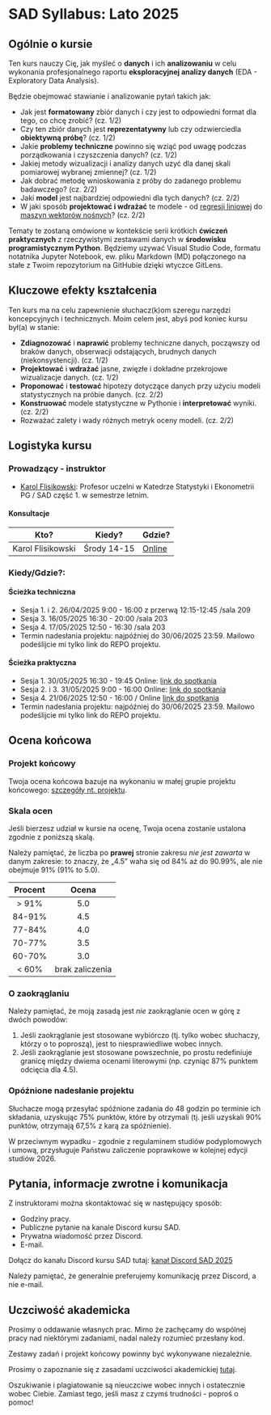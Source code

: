 # SAD Syllabus: Lato 2025

## Ogólnie o kursie

Ten kurs nauczy Cię, jak myśleć o **danych** i ich **analizowaniu** w celu wykonania profesjonalnego raportu **eksploracyjnej analizy danych** (EDA - Exploratory Data Analysis). 

Będzie obejmować stawianie i analizowanie pytań takich jak:

-   Jak jest **formatowany** zbiór danych i czy jest to odpowiedni format dla tego, co chcę zrobić? (cz. 1/2)
-   Czy ten zbiór danych jest **reprezentatywny** lub czy odzwierciedla **obiektywną próbę**? (cz. 1/2)
-   Jakie **problemy techniczne** powinno się wziąć pod uwagę podczas porządkowania i czyszczenia danych? (cz. 1/2)
-   Jakiej metody wizualizacji i analizy danych uzyć dla danej skali pomiarowej wybranej zmiennej? (cz. 1/2)
-   Jak dobrać metodę wnioskowania z próby do zadanego problemu badawczego? (cz. 2/2)
-   Jaki **model** jest najbardziej odpowiedni dla tych danych? (cz. 2/2)
-   W jaki sposób **projektować i wdrażać** te modele - od [regresji liniowej](https://en.wikipedia.org/wiki/Linear_regression) do [maszyn wektorów nośnych](https://en.wikipedia.org/wiki/Support_vector_machine)? (cz. 2/2)

Tematy te zostaną omówione w kontekście serii krótkich **ćwiczeń praktycznych** z rzeczywistymi zestawami danych w **środowisku programistycznym Python**. Będziemy uzywać Visual Studio Code, formatu notatnika Jupyter Notebook, ew. pliku Markdown (MD) połączonego na stałe z Twoim repozytorium na GitHubie dzięki wtyczce GitLens.

## Kluczowe efekty kształcenia

Ten kurs ma na celu zapewnienie słuchacz(k)om szeregu narzędzi koncepcyjnych i technicznych. 
Moim celem jest, abyś pod koniec kursu był(a) w stanie:

-   **Zdiagnozować** i **naprawić** problemy techniczne danych, począwszy od braków danych, obserwacji odstających, brudnych danych (niekonsystencji). (cz. 1/2)
-   **Projektować** i **wdrażać** jasne, zwięzłe i dokładne przekrojowe wizualizacje danych. (cz. 1/2)
-   **Proponować** i **testować** hipotezy dotyczące danych przy użyciu modeli statystycznych na próbie danych. (cz. 2/2)
-   **Konstruować** modele statystyczne w Pythonie i **interpretować** wyniki.  (cz. 2/2)
-   Rozważać zalety i wady różnych metryk oceny modeli. (cz. 2/2)

## Logistyka kursu

### Prowadzący - instruktor

-   [Karol Flisikowski](https://pg.edu.pl/p/karol-flisikowski-20826): Profesor uczelni w Katedrze Statystyki i Ekonometrii PG / SAD część 1. w semestrze letnim.

#### Konsultacje

| Kto?              | Kiedy?      | Gdzie?                                                         |
|--------------------|------------------------|-----------------------------|
| Karol Flisikowski | Środy 14-15 | [Online](https://calendly.com/flisik/konsultacje-office-hours) |

### Kiedy/Gdzie?:

#### Ścieżka techniczna 

-   Sesja 1. i 2. 26/04/2025 9:00 - 16:00 z przerwą 12:15-12:45 /sala 209
-   Sesja 3. 16/05/2025 16:30 - 20:00 /sala 203
-   Sesja 4. 17/05/2025 12:50 - 16:30 /sala 203
-   Termin nadesłania projektu: najpóźniej do 30/06/2025 23:59. Mailowo podeślijcie mi tylko link do REPO projektu.

#### Ścieżka praktyczna

-   Sesja 1. 30/05/2025 16:30 - 19:45 Online: [link do spotkania](https://teams.microsoft.com/l/meetup-join/19%3ameeting_MjdjNGJhZjctNDM0MS00ZjZhLWE5OTgtOTkyYjdjOTc4OWQw%40thread.v2/0?context=%7b%22Tid%22%3a%2286760356-0022-486f-b793-a2d470bba5a5%22%2c%22Oid%22%3a%22cee5544e-5052-4880-984d-b175250e4a23%22%7d)
-   Sesja 2. i 3. 31/05/2025 9:00 - 16:00 Online: [link do spotkania](https://teams.microsoft.com/l/meetup-join/19%3ameeting_M2FiOGNkZWEtZTMwYy00MzE2LTkwZTgtMjg4YmIyNzlhNTcw%40thread.v2/0?context=%7b%22Tid%22%3a%2286760356-0022-486f-b793-a2d470bba5a5%22%2c%22Oid%22%3a%22cee5544e-5052-4880-984d-b175250e4a23%22%7d)
-   Sesja 4. 21/06/2025 12:50 - 16:00 / Online [link do spotkania](https://teams.microsoft.com/l/meetup-join/19%3ameeting_YzU1YTE5YzMtMDRmNy00MjAwLWFlM2YtMGQwMjgyZTNmZmU1%40thread.v2/0?context=%7b%22Tid%22%3a%2286760356-0022-486f-b793-a2d470bba5a5%22%2c%22Oid%22%3a%22cee5544e-5052-4880-984d-b175250e4a23%22%7d)
-   Termin nadesłania projektu: najpóźniej do 30/06/2025 23:59. Mailowo podeślijcie mi tylko link do REPO projektu.

## Ocena końcowa

### Projekt końcowy

Twoja ocena końcowa bazuje na wykonaniu w małej grupie projektu końcowego: [szczegóły nt. projektu](final.md).

### Skala ocen

Jeśli bierzesz udział w kursie na ocenę, Twoja ocena zostanie ustalona zgodnie z poniższą skalą.

Należy pamiętać, że liczba po **prawej** stronie zakresu *nie jest zawarta* w danym zakresie: to znaczy, że „4.5” waha się od 84% aż do 90.99%, ale nie obejmuje 91% (91% to 5.0).

| Procent |      Ocena      |
|:--------:|:---------------:|
| \> 91%  |       5.0       |
| 84-91%  |       4.5       |
| 77-84%  |       4.0       |
| 70-77%  |       3.5       |
| 60-70%  |       3.0       |
| \< 60%  | brak zaliczenia |

### O zaokrąglaniu

Należy pamiętać, że moją zasadą jest *nie* zaokrąglanie ocen w górę z dwóch powodów:

1.  Jeśli zaokrąglanie jest stosowane wybiórczo (tj. tylko wobec słuchaczy, którzy o to poproszą), jest to niesprawiedliwe wobec innych.
2.  Jeśli zaokrąglanie jest stosowane powszechnie, po prostu redefiniuje granicę między dwiema ocenami literowymi (np. czyniąc 87% punktem odcięcia dla 4.5).

### Opóźnione nadesłanie projektu

Słuchacze mogą przesyłać spóźnione zadania do 48 godzin po terminie ich składania, uzyskując 75% punktów, które by otrzymali (tj. jeśli uzyskali 90% punktów, otrzymają 67,5% z karą za spóźnienie).

W przeciwnym wypadku - zgodnie z regulaminem studiów podyplomowych i umową, przysługuje Państwu zaliczenie poprawkowe w kolejnej edycji studiów 2026.

## Pytania, informacje zwrotne i komunikacja

Z instruktorami można skontaktować się w następujący sposób:

-   Godziny pracy.
-   Publiczne pytanie na kanale Discord kursu SAD.
-   Prywatna wiadomość przez Discord.
-   E-mail.

Dołącz do kanału Discord kursu SAD tutaj: [kanał Discord SAD 2025](https://discord.gg/K5Z3pTjs)

Należy pamiętać, że generalnie preferujemy komunikację przez Discord, a nie e-mail.

## Uczciwość akademicka

Prosimy o oddawanie własnych prac. Mimo że zachęcamy do wspólnej pracy nad niektórymi zadaniami, nadal należy rozumieć przesłany kod. 

Zestawy zadań i projekt końcowy powinny być wykonywane niezależnie.

Prosimy o zapoznanie się z zasadami uczciwości akademickiej [tutaj](https://cdn.files.pg.edu.pl/chem/Studenci/Dokumenty/Dla%20dyplomantów/PO%2029-2024%20-%20wytyczne%20dot.%20narzędzi%20GenAl.pdf?X-Amz-Content-Sha256=UNSIGNED-PAYLOAD&X-Amz-Algorithm=AWS4-HMAC-SHA256&X-Amz-Credential=mediamgr%2F20250320%2Fus-east-1%2Fs3%2Faws4_request&X-Amz-Date=20250320T133048Z&X-Amz-SignedHeaders=host&X-Amz-Expires=1200&X-Amz-Signature=e3400f2a33247b1f62ad6c3cace31f890c0818a47a8e7a671844cbb2181fb251). 

Oszukiwanie i plagiatowanie są nieuczciwe wobec innych i ostatecznie wobec Ciebie. Zamiast tego, jeśli masz z czymś trudności - poproś o pomoc!